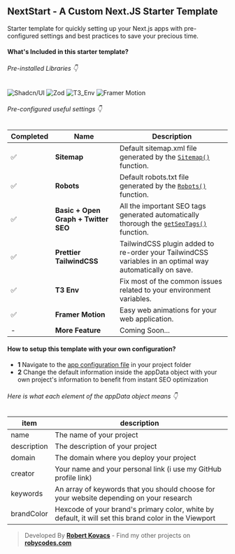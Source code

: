 ## NextStart - A Custom Next.JS Starter Template

Starter template for quickly setting up your Next.js apps with pre-configured settings and best practices to save your precious time.

#### What's Included in this starter template?

###### Pre-installed Libraries 👇

![Shadcn/UI](https://img.shields.io/badge/Shadcn/UI-000000?logo=shadcnui)
![Zod](https://img.shields.io/badge/Zod-000000?logo=zod)
![T3_Env](https://img.shields.io/badge/T3_Env-000000?logo=dotenv)
![Framer Motion](https://img.shields.io/badge/Framer_Motion-000000?logo=framer)

###### Pre-configured useful settings 👇

| Completed | Name                                 | Description                                                                                                 |
| --------- | ------------------------------------ | ----------------------------------------------------------------------------------------------------------- |
| ✅        | **Sitemap**                          | Default sitemap.xml file generated by the [`Sitemap()`](/src/app/sitemap.ts) function.                      |
| ✅        | **Robots**                           | Default robots.txt file generated by the [`Robots()`](/src/app/robots.ts) function.                         |
| ✅        | **Basic + Open Graph + Twitter SEO** | All the important SEO tags generated automatically thorough the [`getSeoTags()`](/src/lib/seo.ts) function. |
| ✅        | **Prettier TailwindCSS**             | TailwindCSS plugin added to re-order your TailwindCSS variables in an optimal way automatically on save.    |
| ✅        | **T3 Env**                           | Fix most of the common issues related to your environment variables.                                        |
| ✅        | **Framer Motion**                    | Easy web animations for your web application.                                                               |
| -         | **More Feature**                     | Coming Soon...                                                                                              |

#### How to setup this template with your own configuration?

- **1** Navigate to the [app configuration file](/src/config/app.config.ts) in your project folder
- **2** Change the default information inside the appData object with your own project's information to benefit from instant SEO optimization

###### Here is what each element of the appData object means 👇

| item        | description                                                                                           |
| ----------- | ----------------------------------------------------------------------------------------------------- |
| name        | The name of your project                                                                              |
| description | The description of your project                                                                       |
| domain      | The domain where you deploy your project                                                              |
| creator     | Your name and your personal link (i use my GitHub profile link)                                       |
| keywords    | An array of keywords that you should choose for your website depending on your research               |
| brandColor  | Hexcode of your brand's primary color, white by default, it will set this brand color in the Viewport |

> Developed By **[Robert Kovacs](https://instagram.com/aka_ale_xander)** - Find my other projects on **[robycodes.com](https://robycodes.com)**
